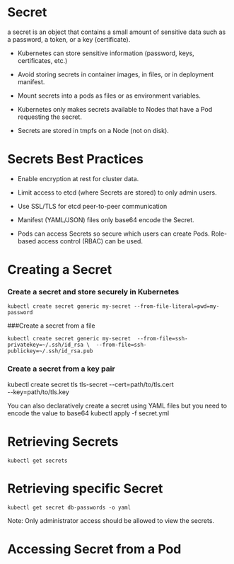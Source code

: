 # Secret

a secret is an object that contains a small amount of sensitive data such as a password, a token, or a key (certificate).

- Kubernetes can store sensitive information (password, keys, certificates, etc.)

- Avoid storing secrets in container images, in files, or in deployment manifest.

- Mount secrets into a pods as files or as environment variables.

- Kubernetes only makes secrets available to Nodes that have a Pod requesting the secret.

- Secrets are stored in tmpfs on a Node (not on disk).

# Secrets Best Practices

- Enable encryption at rest for cluster data.

- Limit access to etcd (where Secrets are stored) to only admin users.

- Use SSL/TLS for etcd peer-to-peer communication

- Manifest (YAML/JSON) files only base64 encode the Secret.

- Pods can access Secrets so secure which users can create Pods. Role-based access control (RBAC) can be used.


# Creating a Secret

### Create a secret and store securely in Kubernetes

`kubectl create secret generic my-secret --from-file-literal=pwd=my-password`

###Create a secret from a file

`kubectl create secret generic my-secret 
  --from-file=ssh-privatekey=~/.ssh/id_rsa \ 
  --from-file=ssh-publickey=~/.ssh/id_rsa.pub`

### Create a secret from a key pair

kubectl create secret tls tls-secret --cert=path/to/tls.cert \
  --key=path/to/tls.key

You can also declaratively create a secret using YAML files but you need to encode the value to base64
kubectl apply -f secret.yml

# Retrieving Secrets

`kubectl get secrets`

# Retrieving specific Secret

`kubectl get secret db-passwords -o yaml`

Note: Only administrator access should be allowed to view the secrets.

# Accessing Secret from a Pod

